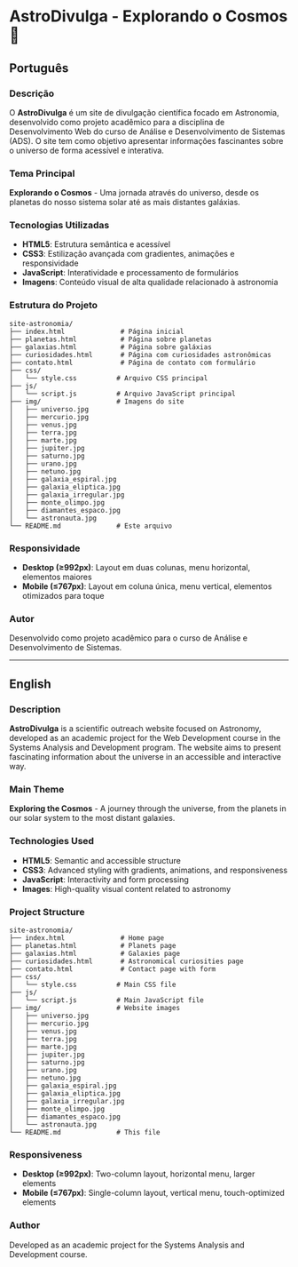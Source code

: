 # AstroDivulga - Explorando o Cosmos 🌌

## Português

### Descrição
O **AstroDivulga** é um site de divulgação científica focado em Astronomia, desenvolvido como projeto acadêmico para a disciplina de Desenvolvimento Web do curso de Análise e Desenvolvimento de Sistemas (ADS). O site tem como objetivo apresentar informações fascinantes sobre o universo de forma acessível e interativa.

### Tema Principal
**Explorando o Cosmos** - Uma jornada através do universo, desde os planetas do nosso sistema solar até as mais distantes galáxias.

### Tecnologias Utilizadas
- **HTML5**: Estrutura semântica e acessível
- **CSS3**: Estilização avançada com gradientes, animações e responsividade
- **JavaScript**: Interatividade e processamento de formulários
- **Imagens**: Conteúdo visual de alta qualidade relacionado à astronomia

### Estrutura do Projeto
```
site-astronomia/
├── index.html              # Página inicial
├── planetas.html           # Página sobre planetas
├── galaxias.html           # Página sobre galáxias
├── curiosidades.html       # Página com curiosidades astronômicas
├── contato.html            # Página de contato com formulário
├── css/
│   └── style.css          # Arquivo CSS principal
├── js/
│   └── script.js          # Arquivo JavaScript principal
├── img/                   # Imagens do site
│   ├── universo.jpg
│   ├── mercurio.jpg
│   ├── venus.jpg
│   ├── terra.jpg
│   ├── marte.jpg
│   ├── jupiter.jpg
│   ├── saturno.jpg
│   ├── urano.jpg
│   ├── netuno.jpg
│   ├── galaxia_espiral.jpg
│   ├── galaxia_eliptica.jpg
│   ├── galaxia_irregular.jpg
│   ├── monte_olimpo.jpg
│   ├── diamantes_espaco.jpg
│   └── astronauta.jpg
└── README.md              # Este arquivo
```

### Responsividade
- **Desktop (≥992px)**: Layout em duas colunas, menu horizontal, elementos maiores
- **Mobile (≤767px)**: Layout em coluna única, menu vertical, elementos otimizados para toque

### Autor
Desenvolvido como projeto acadêmico para o curso de Análise e Desenvolvimento de Sistemas.

---

## English

### Description
**AstroDivulga** is a scientific outreach website focused on Astronomy, developed as an academic project for the Web Development course in the Systems Analysis and Development program. The website aims to present fascinating information about the universe in an accessible and interactive way.

### Main Theme
**Exploring the Cosmos** - A journey through the universe, from the planets in our solar system to the most distant galaxies.

### Technologies Used
- **HTML5**: Semantic and accessible structure
- **CSS3**: Advanced styling with gradients, animations, and responsiveness
- **JavaScript**: Interactivity and form processing
- **Images**: High-quality visual content related to astronomy

### Project Structure
```
site-astronomia/
├── index.html              # Home page
├── planetas.html           # Planets page
├── galaxias.html           # Galaxies page
├── curiosidades.html       # Astronomical curiosities page
├── contato.html            # Contact page with form
├── css/
│   └── style.css          # Main CSS file
├── js/
│   └── script.js          # Main JavaScript file
├── img/                   # Website images
│   ├── universo.jpg
│   ├── mercurio.jpg
│   ├── venus.jpg
│   ├── terra.jpg
│   ├── marte.jpg
│   ├── jupiter.jpg
│   ├── saturno.jpg
│   ├── urano.jpg
│   ├── netuno.jpg
│   ├── galaxia_espiral.jpg
│   ├── galaxia_eliptica.jpg
│   ├── galaxia_irregular.jpg
│   ├── monte_olimpo.jpg
│   ├── diamantes_espaco.jpg
│   └── astronauta.jpg
└── README.md              # This file
```

### Responsiveness
- **Desktop (≥992px)**: Two-column layout, horizontal menu, larger elements
- **Mobile (≤767px)**: Single-column layout, vertical menu, touch-optimized elements

### Author
Developed as an academic project for the Systems Analysis and Development course.